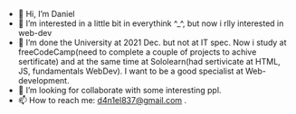 - 👋 Hi, I’m Daniel
- 👀 I’m interested in a little bit in everythink ^_^, but now i rlly interested in web-dev
- 🌱 I’m done the University at 2021 Dec. but not at IT spec. Now i study at freeCodeCamp(need to complete a couple of projects to achive sertificate) and at the same time at Sololearn(had sertivicate at HTML, JS, fundamentals WebDev). I want to be a good specialist at Web-development.
- 💞️ I’m looking for collaborate with some interesting ppl.
- 📫 How to reach me: d4n1el837@gmail.com .

